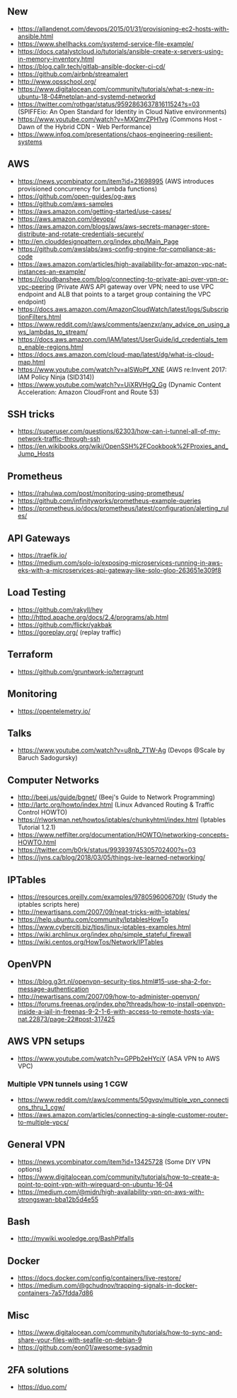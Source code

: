 ## New

- https://allandenot.com/devops/2015/01/31/provisioning-ec2-hosts-with-ansible.html
- https://www.shellhacks.com/systemd-service-file-example/
- https://docs.catalystcloud.io/tutorials/ansible-create-x-servers-using-in-memory-inventory.html
- https://blog.callr.tech/gitlab-ansible-docker-ci-cd/
- https://github.com/airbnb/streamalert
- http://www.opsschool.org/
- https://www.digitalocean.com/community/tutorials/what-s-new-in-ubuntu-18-04#netplan-and-systemd-networkd
- https://twitter.com/rothgar/status/959286363781611524?s=03 (SPIFFEio: An Open Standard for Identity in Cloud Native environments)
- https://www.youtube.com/watch?v=MXQmrZPH1vg (Commons Host - Dawn of the Hybrid CDN - Web Performance)
- https://www.infoq.com/presentations/chaos-engineering-resilient-systems


## AWS

- https://news.ycombinator.com/item?id=21698995 (AWS introduces provisioned concurrency for Lambda functions)
- https://github.com/open-guides/og-aws
- https://github.com/aws-samples
- https://aws.amazon.com/getting-started/use-cases/
- https://aws.amazon.com/devops/
- https://aws.amazon.com/blogs/aws/aws-secrets-manager-store-distribute-and-rotate-credentials-securely/
- http://en.clouddesignpattern.org/index.php/Main_Page
- https://github.com/awslabs/aws-config-engine-for-compliance-as-code
- https://aws.amazon.com/articles/high-availability-for-amazon-vpc-nat-instances-an-example/
- https://cloudbanshee.com/blog/connecting-to-private-api-over-vpn-or-vpc-peering (Private AWS API gateway over VPN; need to use VPC endpoint and ALB that points to a target group containing the VPC endpoint)
- https://docs.aws.amazon.com/AmazonCloudWatch/latest/logs/SubscriptionFilters.html
- https://www.reddit.com/r/aws/comments/aenzxr/any_advice_on_using_aws_lambdas_to_stream/
- https://docs.aws.amazon.com/IAM/latest/UserGuide/id_credentials_temp_enable-regions.html
- https://docs.aws.amazon.com/cloud-map/latest/dg/what-is-cloud-map.html
- https://www.youtube.com/watch?v=aISWoPf_XNE (AWS re:Invent 2017: IAM Policy Ninja (SID314))
- https://www.youtube.com/watch?v=UiXRVHgQ_Gg (Dynamic Content Acceleration: Amazon CloudFront and Route 53)


## SSH tricks

- https://superuser.com/questions/62303/how-can-i-tunnel-all-of-my-network-traffic-through-ssh
- https://en.wikibooks.org/wiki/OpenSSH%2FCookbook%2FProxies_and_Jump_Hosts


## Prometheus

- https://rahulwa.com/post/monitoring-using-prometheus/
- https://github.com/infinityworks/prometheus-example-queries
- https://prometheus.io/docs/prometheus/latest/configuration/alerting_rules/


## API Gateways

- https://traefik.io/
- https://medium.com/solo-io/exposing-microservices-running-in-aws-eks-with-a-microservices-api-gateway-like-solo-gloo-263651e309f8


## Load Testing

- https://github.com/rakyll/hey
- http://httpd.apache.org/docs/2.4/programs/ab.html
- https://github.com/flickr/yakbak
- https://goreplay.org/ (replay traffic)


## Terraform

- https://github.com/gruntwork-io/terragrunt


## Monitoring

- https://opentelemetry.io/


## Talks

- https://www.youtube.com/watch?v=u8nb_7TW-Ag (Devops @Scale by Baruch Sadogursky)


## Computer Networks

- http://beej.us/guide/bgnet/ (Beej's Guide to Network Programming)
- http://lartc.org/howto/index.html  (Linux Advanced Routing & Traffic Control HOWTO)
- https://rlworkman.net/howtos/iptables/chunkyhtml/index.html  (Iptables Tutorial 1.2.1)
- https://www.netfilter.org/documentation/HOWTO/networking-concepts-HOWTO.html
- https://twitter.com/b0rk/status/993939745305702400?s=03
- https://jvns.ca/blog/2018/03/05/things-ive-learned-networking/


## IPTables

- https://resources.oreilly.com/examples/9780596006709/ (Study the iptables scripts here)
- http://newartisans.com/2007/09/neat-tricks-with-iptables/
- https://help.ubuntu.com/community/IptablesHowTo
- https://www.cyberciti.biz/tips/linux-iptables-examples.html
- https://wiki.archlinux.org/index.php/simple_stateful_firewall
- https://wiki.centos.org/HowTos/Network/IPTables


## OpenVPN

- https://blog.g3rt.nl/openvpn-security-tips.html#15-use-sha-2-for-message-authentication
- http://newartisans.com/2007/09/how-to-administer-openvpn/
- https://forums.freenas.org/index.php?threads/how-to-install-openvpn-inside-a-jail-in-freenas-9-2-1-6-with-access-to-remote-hosts-via-nat.22873/page-22#post-317425


## AWS VPN setups

- https://www.youtube.com/watch?v=GPPb2eHYciY (ASA VPN to AWS VPC)


### Multiple VPN tunnels using 1 CGW

- https://www.reddit.com/r/aws/comments/50gvqv/multiple_vpn_connections_thru_1_cgw/
- https://aws.amazon.com/articles/connecting-a-single-customer-router-to-multiple-vpcs/


## General VPN

- https://news.ycombinator.com/item?id=13425728 (Some DIY VPN options)
- https://www.digitalocean.com/community/tutorials/how-to-create-a-point-to-point-vpn-with-wireguard-on-ubuntu-16-04
- https://medium.com/@midn/high-availability-vpn-on-aws-with-strongswan-bba12b5d4e55


## Bash

- http://mywiki.wooledge.org/BashPitfalls


## Docker

- https://docs.docker.com/config/containers/live-restore/
- https://medium.com/@gchudnov/trapping-signals-in-docker-containers-7a57fdda7d86


## Misc

- https://www.digitalocean.com/community/tutorials/how-to-sync-and-share-your-files-with-seafile-on-debian-9
- https://github.com/eon01/awesome-sysadmin


## 2FA solutions

- https://duo.com/
